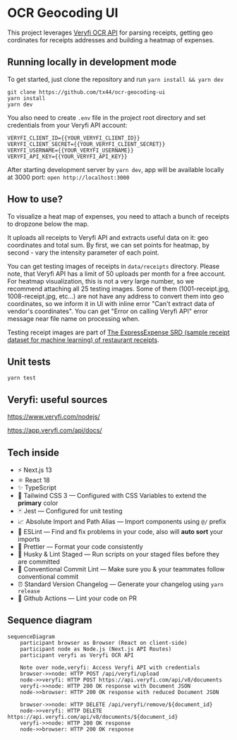 # OCR Geocoding UI

This project leverages [Veryfi OCR API](https://www.veryfi.com/products/ocr-api-platform/) for parsing receipts, getting geo cordinates for receipts addresses and building a heatmap of expenses.

## Running locally in development mode

To get started, just clone the repository and run `yarn install && yarn dev`

```
git clone https://github.com/tx44/ocr-geocoding-ui
yarn install
yarn dev
```

You also need to create `.env` file in the project root directory and set credentials from your Veryfi API account:

```
VERYFI_CLIENT_ID={{YOUR_VERYFI_CLIENT_ID}}
VERYFI_CLIENT_SECRET={{YOUR_VERYFI_CLIENT_SECRET}}
VERYFI_USERNAME={{YOUR_VERYFI_USERNAME}}
VERYFI_API_KEY={{YOUR_VERYFI_API_KEY}}
```

After starting development server by `yarn dev`, app will be available locally at 3000 port: `open http://localhost:3000`

## How to use?

To visualize a heat map of expenses, you need to attach a bunch of receipts to dropzone below the map.

It uploads all receipts to Veryfi API and extracts useful data on it: geo coordinates and total sum. By first, we can set points for heatmap, by second - vary the intensity parameter of each point.

You can get testing images of receipts in `data/receipts` directory. Please note, that Veryfi API has a limit of 50 uploads per month for a free account. For heatmap visualization, this is not a very large number, so we recommend attaching all 25 testing images. Some of them (1001-receipt.jpg, 1008-receipt.jpg, etc...) are not have any address to convert them into geo coordinates, so we inform it in UI with inline error "Can't extract data of vendor's coordinates". You can get "Error on calling Veryfi API" error message near file name on processing when.

Testing receipt images are part of [The ExpressExpense SRD (sample receipt dataset for machine learning) of restaurant receipts](https://expressexpense.com/blog/free-receipt-images-ocr-machine-learning-dataset/).

## Unit tests

`yarn test`

## Veryfi: useful sources

https://www.veryfi.com/nodejs/

https://app.veryfi.com/api/docs/

## Tech inside

-   ⚡️ Next.js 13
-   ⚛️ React 18
-   ✨ TypeScript
-   💨 Tailwind CSS 3 — Configured with CSS Variables to extend the **primary** color
-   🃏 Jest — Configured for unit testing
-   📈 Absolute Import and Path Alias — Import components using `@/` prefix
-   📏 ESLint — Find and fix problems in your code, also will **auto sort** your imports
-   💖 Prettier — Format your code consistently
-   🐶 Husky & Lint Staged — Run scripts on your staged files before they are committed
-   🤖 Conventional Commit Lint — Make sure you & your teammates follow conventional commit
-   ⏰ Standard Version Changelog — Generate your changelog using `yarn release`
-   👷 Github Actions — Lint your code on PR

## Sequence diagram

```mermaid
sequenceDiagram
    participant browser as Browser (React on client-side)
    participant node as Node.js (Next.js API Routes)
    participant veryfi as Veryfi OCR API

    Note over node,veryfi: Access Veryfi API with credentials
    browser->>node: HTTP POST /api/veryfi/upload
    node->>veryfi: HTTP POST https://api.veryfi.com/api/v8/documents
    veryfi->>node: HTTP 200 OK response with Document JSON
    node->>browser: HTTP 200 OK response with reduced Document JSON

    browser->>node: HTTP DELETE /api/veryfi/remove/${document_id}
    node->>veryfi: HTTP DELETE https://api.veryfi.com/api/v8/documents/${document_id}
    veryfi->>node: HTTP 200 OK response
    node->>browser: HTTP 200 OK response
```
